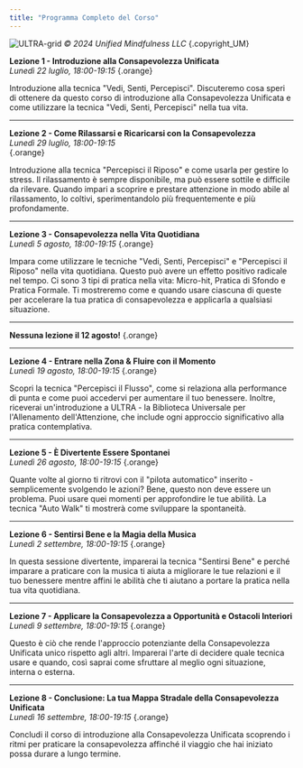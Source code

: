 ```yaml
---
title: "Programma Completo del Corso"
---
```


![ULTRA-grid](/images/ULTRA-grid.jpg)
_&copy; 2024 Unified Mindfulness LLC_
{.copyright_UM}

**Lezione 1 - Introduzione alla Consapevolezza Unificata**  
_Lunedì 22 luglio, 18:00-19:15_
{.orange} 


Introduzione alla tecnica "Vedi, Senti, Percepisci". Discuteremo cosa speri di ottenere da questo corso di introduzione alla Consapevolezza Unificata e come utilizzare la tecnica "Vedi, Senti, Percepisci" nella tua vita.

---
**Lezione 2 - Come Rilassarsi e Ricaricarsi con la Consapevolezza**  
_Lunedì 29 luglio, 18:00-19:15_  
{.orange}

Introduzione alla tecnica "Percepisci il Riposo" e come usarla per gestire lo stress. Il rilassamento è sempre disponibile, ma può essere sottile e difficile da rilevare. Quando impari a scoprire e prestare attenzione in modo abile al rilassamento, lo coltivi, sperimentandolo più frequentemente e più profondamente.

---
**Lezione 3 - Consapevolezza nella Vita Quotidiana**  
_Lunedì 5 agosto, 18:00-19:15_
{.orange}

Impara come utilizzare le tecniche "Vedi, Senti, Percepisci" e "Percepisci il Riposo" nella vita quotidiana. Questo può avere un effetto positivo radicale nel tempo. Ci sono 3 tipi di pratica nella vita: Micro-hit, Pratica di Sfondo e Pratica Formale. Ti mostreremo come e quando usare ciascuna di queste per accelerare la tua pratica di consapevolezza e applicarla a qualsiasi situazione.

---

**Nessuna lezione il 12 agosto!**
{.orange}

---

**Lezione 4 - Entrare nella Zona & Fluire con il Momento**  
_Lunedì 19 agosto, 18:00-19:15_
{.orange}

Scopri la tecnica "Percepisci il Flusso", come si relaziona alla performance di punta e come puoi accedervi per aumentare il tuo benessere. Inoltre, riceverai un'introduzione a ULTRA - la Biblioteca Universale per l'Allenamento dell'Attenzione, che include ogni approccio significativo alla pratica contemplativa.

---
**Lezione 5 - È Divertente Essere Spontanei**  
_Lunedì 26 agosto, 18:00-19:15_
{.orange}

Quante volte al giorno ti ritrovi con il "pilota automatico" inserito - semplicemente svolgendo le azioni? Bene, questo non deve essere un problema. Puoi usare quei momenti per approfondire le tue abilità. La tecnica "Auto Walk" ti mostrerà come sviluppare la spontaneità.

---
**Lezione 6 - Sentirsi Bene e la Magia della Musica**  
_Lunedì 2 settembre, 18:00-19:15_
{.orange}

In questa sessione divertente, imparerai la tecnica "Sentirsi Bene" e perché imparare a praticare con la musica ti aiuta a migliorare le tue relazioni e il tuo benessere mentre affini le abilità che ti aiutano a portare la pratica nella tua vita quotidiana.

---
**Lezione 7 - Applicare la Consapevolezza a Opportunità e Ostacoli Interiori**  
_Lunedì 9 settembre, 18:00-19:15_
{.orange}

Questo è ciò che rende l'approccio potenziante della Consapevolezza Unificata unico rispetto agli altri. Imparerai l'arte di decidere quale tecnica usare e quando, così saprai come sfruttare al meglio ogni situazione, interna o esterna.

---
**Lezione 8 - Conclusione: La tua Mappa Stradale della Consapevolezza Unificata**  
_Lunedì 16 settembre, 18:00-19:15_
{.orange}

Concludi il corso di introduzione alla Consapevolezza Unificata scoprendo i ritmi per praticare la consapevolezza affinché il viaggio che hai iniziato possa durare a lungo termine.
